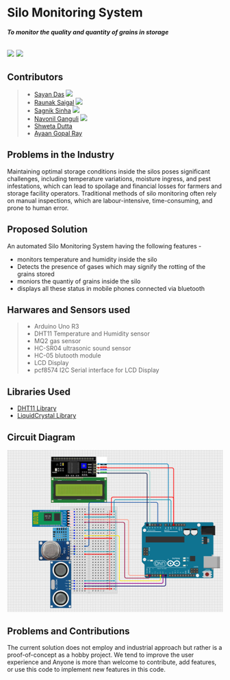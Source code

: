 # Silo Monitoring System
##### To monitor the quality and quantity of grains in storage

![](https://img.shields.io/badge/Arduino-2.3.2-red) ![](https://img.shields.io/badge/Contribute_Now!-yellow)
---

## Contributors
>- [Sayan Das](mailto:geniussayan7@gmail.com) ![](https://img.shields.io/badge/top_contributor-green)
>- [Raunak Saigal](mailto:saigalraunak@gmail.com) ![](https://img.shields.io/badge/top_contributor-green)
>- [Sagnik Sinha](mailto:sagniksinha.2004@gmail.com) ![](https://img.shields.io/badge/top_contributor-green)
>- [Navonil Ganguli](mailto:navonilganguli@gmail.com) ![](https://img.shields.io/badge/top_contributor-green)
>- [Shweta Dutta](mailto:sdmaze789@gmail.com)
>- [Ayaan Gopal Ray](mailto:ayaang.ray@gmail.com)

## Problems in the Industry

Maintaining optimal storage conditions inside the silos poses significant challenges, including temperature variations, moisture ingress, and pest infestations, which can lead to spoilage and financial losses for farmers and storage facility operators. Traditional methods of silo monitoring often rely on manual inspections, which are labour-intensive, time-consuming, and prone to human error. 

## Proposed Solution

An automated Silo Monitoring System having the following features -

- monitors temperature and humidity inside the silo
- Detects the presence of gases which may signify the rotting of the grains stored
- moniors the quantiy of grains inside the silo
- displays all these status in mobile phones connected via bluetooth

## Harwares and Sensors used

>- Arduino Uno R3
>- DHT11 Temperature and Humidity sensor
>- MQ2 gas sensor
>- HC-SR04 ultrasonic sound sensor
>- HC-05 blutooth module
>- LCD Display
>- pcf8574 I2C Serial interface for LCD Display

## Libraries Used

- [DHT11 Library](https://codeload.github.com/adidax/dht11/legacy.zip/refs/heads/master)
- [LiquidCrystal Library](https://downloads.arduino.cc/libraries/github.com/arduino-libraries/LiquidCrystal-1.0.7.zip)

## Circuit Diagram

![Circuit Diagram](circuit_diagram.png)

## Problems and Contributions

The current solution does not employ and industrial approach but rather is a proof-of-concept as a hobby project. We tend to improve the user experience and 
Anyone is more than welcome to contribute, add features, or use this code to implement new features in this code.








